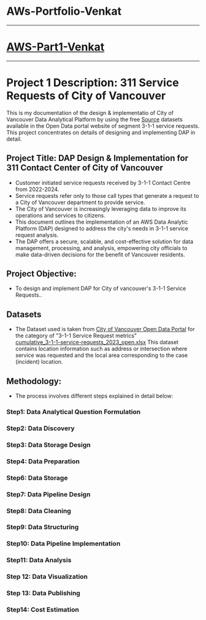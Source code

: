 # AWs-Portfolio-Venkat






___

# [AWS-Part1-Venkat](https://venkat-ramana-reddy-bhoom-reddy.github.io/AWS-Part1-Venkat/)

___

# Project 1 Description: 311 Service Requests of City of Vancouver
This is my documentation of the design & implementatio of City of Vancouver Data Analytical Platform by using the free [Source](https://opendata.vancouver.ca/explore/dataset/3-1-1-service-requests/information/?disjunctive.department&disjunctive.service_request_type&disjunctive.status&disjunctive.closure_reason&disjunctive.local_area&disjunctive.channel) datasets available in the Open Data portal website of segment 3-1-1 service requests. This project concentrates on details of designing and implementing DAP in detail.

## Project Title: DAP Design & Implementation for 311 Contact Center of City of Vancouver
* Customer initiated service requests received by 3-1-1 Contact Centre from 2022-2024.
* Service requests refer only to those call types that generate a requ​​es​​t to a City of Vancouver department to provide service.
* The City of Vancouver is increasingly leveraging data to improve its operations and services to citizens.
* This document outlines the implementation of an AWS Data Analytic Platform (DAP) designed to address the city's needs in 3-1-1 service request analysis.
* The DAP offers a secure, scalable, and cost-effective solution for data management, processing, and analysis, empowering city officials to make data-driven decisions for the benefit of Vancouver residents.
## Project Objective:
* To design and implement DAP for City of vancouver's 3-1-1 Service Requests..
## Datasets
* The Dataset used is taken from [City of Vancouver Open Data Portal](https://opendata.vancouver.ca/explore/dataset/3-1-1-service-requests/information/?disjunctive.department&disjunctive.service_request_type&disjunctive.status&disjunctive.closure_reason&disjunctive.local_area&disjunctive.channel) for the category of "3-1-1 Service Request metrics"<br>
[cumulative_3-1-1-service-requests_2023_open.xlsx](https://github.com/user-attachments/files/17021197/cumulative_3-1-1-service-requests_2023_open.xlsx)
 This dataset contains location information such as address or intersection where service was requested and the local area corresponding to the case (incident) location.
## Methodology:
* The process involves different steps explained in detail below:
### Step1: Data Analytical Question Formulation
### Step2: Data Discovery
### Step3: Data Storage Design
### Step4: Data Preparation
### Step6: Data Storage
### Step7: Data Pipeline Design
### Step8:	Data Cleaning
### Step9: Data Structuring
### Step10: Data Pipeline Implementation
### Step11:	Data Analysis
### Step 12: Data Visualization
### Step 13: Data Publishing
### Step14: Cost Estimation

